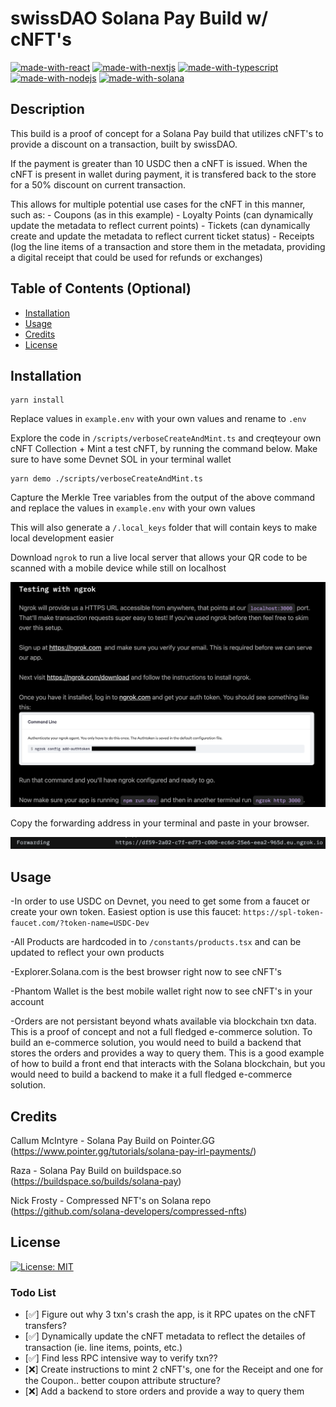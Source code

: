 # swissDAO Solana Pay Build w/ cNFT's
[![made-with-react](https://img.shields.io/badge/Made%20with-React-1f425f.svg)](https://reactjs.org/)
[![made-with-nextjs](https://img.shields.io/badge/Made%20with-Next.js-1f425f.svg)](https://nextjs.org/)
[![made-with-typescript](https://img.shields.io/badge/Made%20with-Typescript-1f425f.svg)](https://www.typescriptlang.org/)
[![made-with-nodejs](https://img.shields.io/badge/Made%20with-Node.js-1f425f.svg)](https://nodejs.org/en/)
[![made-with-solana](https://img.shields.io/badge/Made%20with-Solana-1f425f.svg)](https://solana.com/)

## Description

This build is a proof of concept for a Solana Pay build that utilizes cNFT's to provide a discount on a transaction, built by swissDAO.

If the payment is greater than 10 USDC then a cNFT is issued. When the cNFT is present in wallet during payment, it is transfered back to the store for a 50% discount on current transaction.

This allows for multiple potential use cases for the cNFT in this manner, such as:
    - Coupons (as in this example)
    - Loyalty Points (can dynamically update the metadata to reflect current points)
    - Tickets (can dynamically create and update the metadata to reflect current ticket status)
    - Receipts (log the line items of a transaction and store them in the metadata, providing a digital receipt that could be used for refunds or exchanges)

## Table of Contents (Optional)

- [Installation](#installation)
- [Usage](#usage)
- [Credits](#credits)
- [License](#license)

## Installation

```
yarn install
```

Replace values in `example.env` with your own values and rename to `.env`

Explore the code in `/scripts/verboseCreateAndMint.ts` and creqteyour own cNFT Collection + Mint a test cNFT, by running the command below. Make sure to have some Devnet SOL in your terminal wallet

```
yarn demo ./scripts/verboseCreateAndMint.ts
```

Capture the Merkle Tree variables from the output of the above command and replace the values in `example.env` with your own values

This will also generate a `/.local_keys` folder that will contain keys to make local development easier

Download `ngrok` to run a live local server that allows your QR code to be scanned with a mobile device while still on localhost

<!-- insert image  -->
![ngrok](/public/walkthru/ngrok.png)

Copy the forwarding address in your terminal and paste in your browser.

![ngrok](/public/walkthru/ngrok_fwd.png)

## Usage

-In order to use USDC on Devnet, you need to get some from a faucet or create your own token. Easiest option is use this faucet:
`https://spl-token-faucet.com/?token-name=USDC-Dev`

-All Products are hardcoded in to  `/constants/products.tsx` and can be updated to reflect your own products

-Explorer.Solana.com is the best browser right now to see cNFT's

-Phantom Wallet is the best mobile wallet right now to see cNFT's in your account

-Orders are not persistant beyond whats available via blockchain txn data. This is a proof of concept and not a full fledged e-commerce solution. To build an e-commerce solution, you would need to build a backend that stores the orders and provides a way to query them. This is a good example of how to build a front end that interacts with the Solana blockchain, but you would need to build a backend to make it a full fledged e-commerce solution.

## Credits

Callum McIntyre - Solana Pay Build on Pointer.GG (https://www.pointer.gg/tutorials/solana-pay-irl-payments/)

Raza - Solana Pay Build on buildspace.so (https://buildspace.so/builds/solana-pay)

Nick Frosty - Compressed NFT's on Solana repo (https://github.com/solana-developers/compressed-nfts)

## License
[![License: MIT](https://img.shields.io/badge/License-MIT-yellow.svg)](https://opensource.org/licenses/MIT)


### Todo List
- [✅] Figure out why 3 txn's crash the app, is it RPC upates on the cNFT transfers?
- [✅] Dynamically update the cNFT metadata to reflect the detailes of transaction (ie. line items, points, etc.)
- [✅] Find less RPC intensive way to verify txn??
- [❌] Create instructions to mint 2 cNFT's, one for the Receipt and one for the Coupon.. better coupon attribute structure?
- [❌] Add a backend to store orders and provide a way to query them